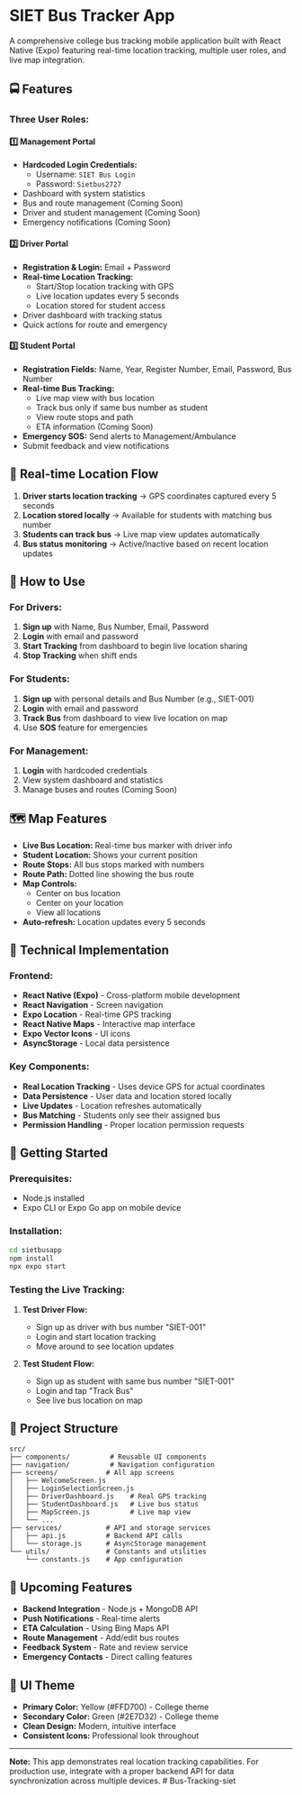 # SIET Bus Tracker App

A comprehensive college bus tracking mobile application built with React Native (Expo) featuring real-time location tracking, multiple user roles, and live map integration.

## 🚍 Features

### Three User Roles:

#### 1️⃣ Management Portal
- **Hardcoded Login Credentials:**
  - Username: `SIET Bus Login`
  - Password: `Sietbus2727`
- Dashboard with system statistics
- Bus and route management (Coming Soon)
- Driver and student management (Coming Soon)
- Emergency notifications (Coming Soon)

#### 2️⃣ Driver Portal
- **Registration & Login:** Email + Password
- **Real-time Location Tracking:**
  - Start/Stop location tracking with GPS
  - Live location updates every 5 seconds
  - Location stored for student access
- Driver dashboard with tracking status
- Quick actions for route and emergency

#### 3️⃣ Student Portal
- **Registration Fields:** Name, Year, Register Number, Email, Password, Bus Number
- **Real-time Bus Tracking:**
  - Live map view with bus location
  - Track bus only if same bus number as student
  - View route stops and path
  - ETA information (Coming Soon)
- **Emergency SOS:** Send alerts to Management/Ambulance
- Submit feedback and view notifications

## 🎯 Real-time Location Flow

1. **Driver starts location tracking** → GPS coordinates captured every 5 seconds
2. **Location stored locally** → Available for students with matching bus number
3. **Students can track bus** → Live map view updates automatically
4. **Bus status monitoring** → Active/Inactive based on recent location updates

## 📱 How to Use

### For Drivers:
1. **Sign up** with Name, Bus Number, Email, Password
2. **Login** with email and password
3. **Start Tracking** from dashboard to begin live location sharing
4. **Stop Tracking** when shift ends

### For Students:
1. **Sign up** with personal details and Bus Number (e.g., SIET-001)
2. **Login** with email and password
3. **Track Bus** from dashboard to view live location on map
4. Use **SOS** feature for emergencies

### For Management:
1. **Login** with hardcoded credentials
2. View system dashboard and statistics
3. Manage buses and routes (Coming Soon)

## 🗺️ Map Features

- **Live Bus Location:** Real-time bus marker with driver info
- **Student Location:** Shows your current position
- **Route Stops:** All bus stops marked with numbers
- **Route Path:** Dotted line showing the bus route
- **Map Controls:** 
  - Center on bus location
  - Center on your location
  - View all locations
- **Auto-refresh:** Location updates every 5 seconds

## 🔧 Technical Implementation

### Frontend:
- **React Native (Expo)** - Cross-platform mobile development
- **React Navigation** - Screen navigation
- **Expo Location** - Real-time GPS tracking
- **React Native Maps** - Interactive map interface
- **Expo Vector Icons** - UI icons
- **AsyncStorage** - Local data persistence

### Key Components:
- **Real Location Tracking** - Uses device GPS for actual coordinates
- **Data Persistence** - User data and location stored locally
- **Live Updates** - Location refreshes automatically
- **Bus Matching** - Students only see their assigned bus
- **Permission Handling** - Proper location permission requests

## 🚀 Getting Started

### Prerequisites:
- Node.js installed
- Expo CLI or Expo Go app on mobile device

### Installation:
```bash
cd sietbusapp
npm install
npx expo start
```

### Testing the Live Tracking:
1. **Test Driver Flow:**
   - Sign up as driver with bus number "SIET-001"
   - Login and start location tracking
   - Move around to see location updates

2. **Test Student Flow:**
   - Sign up as student with same bus number "SIET-001"
   - Login and tap "Track Bus"
   - See live bus location on map

## 📁 Project Structure

```
src/
├── components/          # Reusable UI components
├── navigation/          # Navigation configuration
├── screens/            # All app screens
│   ├── WelcomeScreen.js
│   ├── LoginSelectionScreen.js
│   ├── DriverDashboard.js    # Real GPS tracking
│   ├── StudentDashboard.js   # Live bus status
│   ├── MapScreen.js          # Live map view
│   └── ...
├── services/           # API and storage services
│   ├── api.js          # Backend API calls
│   └── storage.js      # AsyncStorage management
└── utils/              # Constants and utilities
    └── constants.js    # App configuration
```

## 🔮 Upcoming Features

- **Backend Integration** - Node.js + MongoDB API
- **Push Notifications** - Real-time alerts
- **ETA Calculation** - Using Bing Maps API
- **Route Management** - Add/edit bus routes
- **Feedback System** - Rate and review service
- **Emergency Contacts** - Direct calling features

## 🎨 UI Theme

- **Primary Color:** Yellow (#FFD700) - College theme
- **Secondary Color:** Green (#2E7D32) - College theme
- **Clean Design:** Modern, intuitive interface
- **Consistent Icons:** Professional look throughout

---

**Note:** This app demonstrates real location tracking capabilities. For production use, integrate with a proper backend API for data synchronization across multiple devices.
#   B u s - T r a c k i n g - s i e t  
 